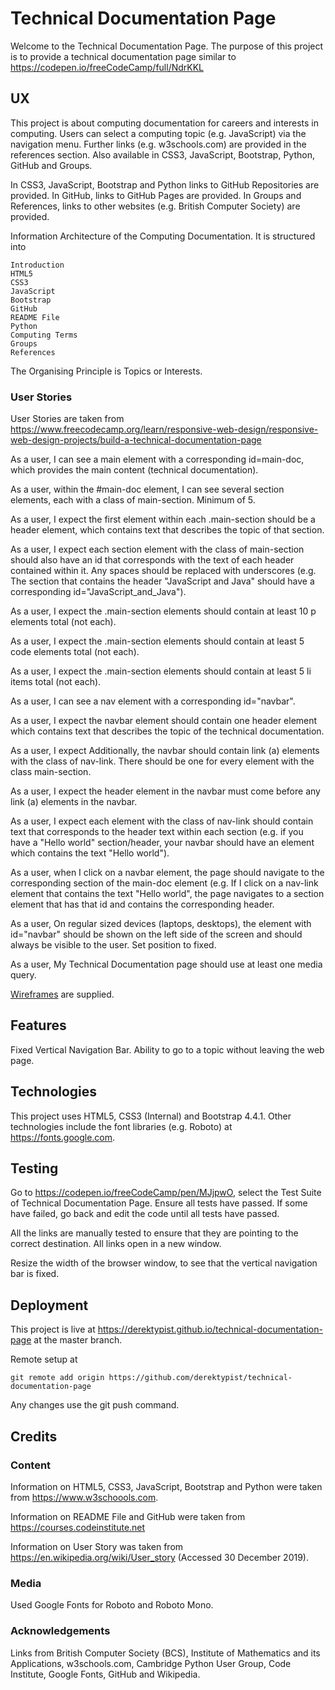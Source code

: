 # Technical Documentation Page

Welcome to the Technical Documentation Page.  The purpose of this project is to provide a technical documentation page
similar to https://codepen.io/freeCodeCamp/full/NdrKKL

## UX

This project is about computing documentation for careers and interests in computing.  Users can select a computing topic (e.g. JavaScript) via the navigation menu.
Further links (e.g. w3schools.com) are provided in the references section.  Also available in CSS3, JavaScript, Bootstrap, Python, GitHub and Groups.

In CSS3, JavaScript, Bootstrap and Python links to GitHub Repositories are provided.
In GitHub, links to GitHub Pages are provided.
In Groups and References, links to other websites (e.g. British Computer Society) are provided.

Information Architecture of the Computing Documentation.  It is structured into

    Introduction
    HTML5
    CSS3
    JavaScript
    Bootstrap
    GitHub
    README File
    Python
    Computing Terms
    Groups
    References

The Organising Principle is Topics or Interests.

### User Stories

User Stories are taken from https://www.freecodecamp.org/learn/responsive-web-design/responsive-web-design-projects/build-a-technical-documentation-page

As a user, I can see a main element with a corresponding id=main-doc, which provides the main content (technical documentation).

As a user, within the #main-doc element, I can see several section elements, each with a class of main-section.  Minimum of 5.

As a user, I expect the first element within each .main-section should be a header element, 
which contains text that describes the topic of that section.

As a user, I expect each section element with the class of main-section
should also have an id that corresponds with the text of each header contained within it. Any spaces should be replaced with underscores (e.g. The section that contains the header "JavaScript and Java" should have a corresponding id="JavaScript_and_Java").

As a user, I expect the .main-section elements should contain at least 10 p elements total (not each).

As a user, I expect the .main-section elements should contain at least 5 code elements total (not each).

As a user, I expect the .main-section elements should contain at least 5 li items total (not each).

As a user, I can see a nav element with a corresponding id="navbar".

As a user, I expect the navbar element should contain one header element which contains text that describes the topic of the technical documentation.

As a user, I expect Additionally, the navbar should contain link (a) elements with the class of nav-link. There should be one for every element with the class main-section.

As a user, I expect the header element in the navbar must come before any link (a) elements in the navbar.

As a user, I expect each element with the class of nav-link should contain text that corresponds to the header text within each section (e.g. if you have a "Hello world" section/header, your navbar should have an element which contains the text "Hello world").

As a user, when I click on a navbar element, the page should navigate to the corresponding section of the main-doc element (e.g. If I click on a nav-link element that contains the text "Hello world", the page navigates to a section element that has that id and contains the corresponding header.

As a user, On regular sized devices (laptops, desktops), the element with id="navbar" should be shown on the left side of the screen and should always be visible to the user.  Set position to fixed.

As a user, My Technical Documentation page should use at least one media query.

[Wireframes](wireframes/technical-documentation.png) are supplied.

## Features

Fixed Vertical Navigation Bar.  Ability to go to a topic without leaving the web page.

## Technologies

This project uses HTML5, CSS3 (Internal) and Bootstrap 4.4.1.  Other technologies include the font libraries
(e.g. Roboto) at https://fonts.google.com.

## Testing

Go to https://codepen.io/freeCodeCamp/pen/MJjpwO, select the Test Suite of Technical Documentation Page.  Ensure all
tests have passed.  If some have failed, go back and edit the code until all tests have passed.

All the links are manually tested to ensure that they are pointing to the correct destination.  All links open in a
new window.

Resize the width of the browser window, to see that the vertical navigation bar is fixed.

## Deployment

This project is live at https://derektypist.github.io/technical-documentation-page at the master branch.

Remote setup at

    git remote add origin https://github.com/derektypist/technical-documentation-page
    
Any changes use the git push command.

## Credits

### Content

Information on HTML5, CSS3, JavaScript, Bootstrap and Python were taken from https://www.w3schoools.com.

Information on README File and GitHub were taken from https://courses.codeinstitute.net

Information on User Story was taken from https://en.wikipedia.org/wiki/User_story (Accessed 30 December 2019).

### Media

Used Google Fonts for Roboto and Roboto Mono.

### Acknowledgements

Links from British Computer Society (BCS), Institute of Mathematics and its Applications, w3schools.com, Cambridge Python User Group, Code Institute,
Google Fonts, GitHub and Wikipedia.